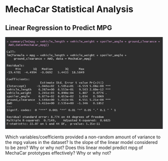 # MechaCar Statistical Analysis

## Linear Regression to Predict MPG

![pvalue deliverable 1](https://github.com/BPeaver/MechaCar_Statistical_Analysis/blob/main/Images/pvalue%20deliverable%201.png)

Which variables/coefficients provided a non-random amount of variance to the mpg values in the dataset?
Is the slope of the linear model considered to be zero? Why or why not?
Does this linear model predict mpg of MechaCar prototypes effectively? Why or why not?
